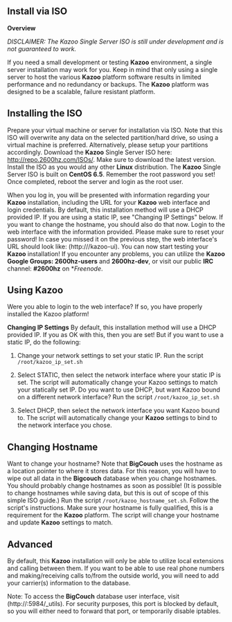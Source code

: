 ## Install via ISO 



**Overview**

*DISCLAIMER: The Kazoo Single Server ISO is still under development and is not guaranteed to work.*

If you need a small development or testing **Kazoo** environment, a single server installation may work for you. Keep in mind that only using a single server to host the various **Kazoo** platform software results in limited performance and no redundancy or backups. The **Kazoo** platform was designed to be a scalable, failure resistant platform. 
 
 
## Installing the ISO

Prepare your virtual machine or server for installation via ISO. Note that this ISO will overwrite any data on the selected partition/hard drive, so using a virtual machine is preferred. Alternatively, please setup your partitions accordingly. Download the **Kazoo** Single Server ISO here: http://repo.2600hz.com/ISOs/. Make sure to download the latest version. Install the ISO as you would any other **Linux** distribution. The **Kazoo** Single Server ISO is built on **CentOS 6.5**. Remember the root password you set! Once completed, reboot the server and login as the root user.

When you log in, you will be presented with information regarding your **Kazoo** installation, including the URL for your **Kazoo** web interface and login credentials. By default, this installation method will use a DHCP provided IP. If you are using a static IP, see "Changing IP Settings" below. If you want to change the hostname, you should also do that now. Login to the web interface with the information provided. Please make sure to reset your password! In case you missed it on the previous step, the web interface's URL should look like: (http://<server-ip>/kazoo-ui). You can now start testing your **Kazoo** installation! If you encounter any problems, you can utilize the **Kazoo** **Google Groups: 2600hz-users** and **2600hz-dev**, or visit our public **IRC** channel: **#2600hz** on **Freenode*.
 
 
## Using Kazoo

Were you able to login to the web interface? If so, you have properly installed the Kazoo platform! 
 
**Changing IP Settings**
By default, this installation method will use a DHCP provided IP. If you as OK with this, then you are set! But if you want to use a static IP, do the following:

1. Change your network settings to set your static IP. Run the script `/root/kazoo_ip_set.sh`

2. Select STATIC, then select the network interface where your static IP is set. The script will automatically change your Kazoo settings to match your statically set IP. Do you want to use DHCP, but want Kazoo bound on a different network interface? Run the script `/root/kazoo_ip_set.sh`

3. Select DHCP, then select the network interface you want Kazoo bound to. The script will automatically change your **Kazoo** settings to bind to the network interface you chose.
 
 
## Changing Hostname

Want to change your hostname? Note that **BigCouch** uses the hostname as a location pointer to where it stores data. For this reason, you will have to wipe out all data in the **Bigcouch** database when you change hostnames. You should probably change hostnames as soon as possible! (It is possible to change hostnames while saving data, but this is out of scope of this simple ISO guide.) Run the script `/root/kazoo_hostname_set.sh`. Follow the script's instructions. Make sure your hostname is fully qualified, this is a requirement for the **Kazoo** platform. The script will change your hostname and update **Kazoo** settings to match.
 
 
## Advanced

By default, this **Kazoo** installation will only be able to utilize local extensions and calling between them. If you want to be able to use real phone numbers and making/receiving calls to/from the outside world, you will need to add your carrier(s) information to the database. 

Note: To access the **BigCouch** database user interface, visit (http://<SERVER IP ADDRESS>:5984/_utils). For security purposes, this port is blocked by default, so you will either need to forward that port, or temporarily disable iptables.

